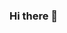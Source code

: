 ### Hi there 👋

<!--
**VSCRemy/VSCRemy** is a ✨ _special_ ✨ repository because its `README.md` (this file) appears on your GitHub profile.


## 🌐 Socials:
[![LinkedIn](https://img.shields.io/badge/LinkedIn-%230077B5.svg?logo=linkedin&logoColor=white)](https://linkedin.com/in/www.linkedin.com/in/jlau001) 

# 💻 Tech Stack:
![JavaScript](https://img.shields.io/badge/javascript-%23323330.svg?style=for-the-badge&logo=javascript&logoColor=%23F7DF1E) ![HTML5](https://img.shields.io/badge/html5-%23E34F26.svg?style=for-the-badge&logo=html5&logoColor=white) ![CSS3](https://img.shields.io/badge/css3-%231572B6.svg?style=for-the-badge&logo=css3&logoColor=white) ![React](https://img.shields.io/badge/react-%2320232a.svg?style=for-the-badge&logo=react&logoColor=%2361DAFB) ![TailwindCSS](https://img.shields.io/badge/tailwindcss-%2338B2AC.svg?style=for-the-badge&logo=tailwind-css&logoColor=white) ![Supabase](https://img.shields.io/badge/Supabase-3ECF8E?style=for-the-badge&logo=supabase&logoColor=white) ![Canva](https://img.shields.io/badge/Canva-%2300C4CC.svg?style=for-the-badge&logo=Canva&logoColor=white)
# 📊 GitHub Stats:
![](https://github-readme-stats.vercel.app/api?username=VSCRemy&theme=dark&hide_border=false&include_all_commits=true&count_private=false)<br/>
![](https://github-readme-streak-stats.herokuapp.com/?user=VSCRemy&theme=dark&hide_border=false)<br/>
![](https://github-readme-stats.vercel.app/api/top-langs/?username=VSCRemy&theme=dark&hide_border=false&include_all_commits=true&count_private=false&layout=compact)

---
[![](https://visitcount.itsvg.in/api?id=VSCRemy&icon=0&color=0)](https://visitcount.itsvg.in)

<!-- Proudly created with GPRM ( https://gprm.itsvg.in ) -->
